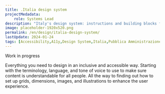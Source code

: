```yaml
---
title: .Italia design system
projectMedadata:
    role: Systems Lead
description: "Italy's design system: instructions and building blocks for government sites and services."
image: placeholder-1920x520.png
permalink: /en/design/italia-design-system/
lastUpdate: 2024-01-24
tags: [Accessibility,A11y,Design System,Italia,Pubblica Amministrazione]
---
```


Work in progress

Everything you need to design in an inclusive and accessible way. Starting with the terminology, language, and tone of voice to use to make sure content is understandable for all people. All the way to finding out how to set up grids, dimensions, images, and illustrations to enhance the user experience.